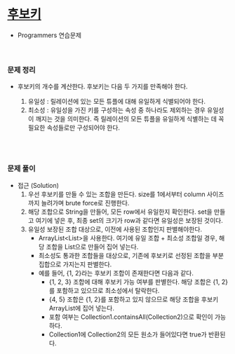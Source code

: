 # [후보키](https://programmers.co.kr/learn/courses/30/lessons/42890)
- Programmers 연습문제  
<br><br>

### 문제 정리
- 후보키의 개수를 계산한다. 후보키는 다음 두 가지를 만족해야 한다.
   1. 유일성 : 릴레이션에 있는 모든 튜플에 대해 유일하게 식별되어야 한다.
   2. 최소성 : 유일성을 가진 키를 구성하는 속성 중 하나라도 제외하는 경우 유일성이 깨지는 것을 의미한다. 즉 릴레이션의 모든
    튜플을 유일하게 식별하는 데 꼭 필요한 속성들로만 구성되어야 한다.
      
  <br><br>

### 문제 풀이
- 접근 (Solution)
    1. 우선 후보키를 만들 수 있는 조합을 만든다. size를 1에서부터 column 사이즈까지 늘려가며 brute force로 진행한다.
    2. 해당 조합으로 String을 만들어, 모든 row에서 유일한지 확인한다. set을 만들고 여기에 넣은 후, 최종 set의 크기가 row과 같다면 유일성은 보장된 것이다.
    3. 유일성 보장된 조합 대상으로, 이전에 사용된 조합인지 판별해야한다.
       - ArrayList<List<String>>을 사용한다. 여기에 유일 조합 + 최소성 조합일 경우, 해당 조합을 List<String>으로 만들어 집어 넣는다.
       - 최소성도 통과한 조합들을 대상으로, 기존에 후보키로 선정된 조합을 부분집합으로 가지는지 판별한다.
       - 예를 들어, {1, 2}라는 후보키 조합이 존재한다면 다음과 같다.
          - {1, 2, 3} 조합에 대해 후보키 가능 여부를 판별한다. 해당 조합은 {1, 2}를 포함하고 있으므로 최소성에서 탈락한다.
          - {4, 5} 조합은 {1, 2}를 포함하고 있지 않으므로 해당 조합을 후보키 ArrayList에 집어 넣는다.
          - 포함 여부는 Collection1.containsAll(Collection2)으로 확인이 가능하다.
          - Collection1에 Collection2의 모든 원소가 들어있다면 true가 반환된다.